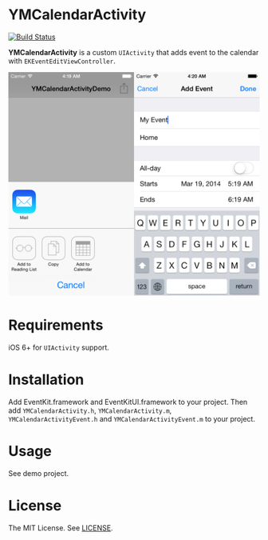 YMCalendarActivity
==================

[![Build Status](https://travis-ci.org/litesystems/YMCalendarActivity.png?branch=master)](https://travis-ci.org/litesystems/YMCalendarActivity)

**YMCalendarActivity** is a custom `UIActivity` that adds event to the calendar with `EKEventEditViewController`.

![Screenshot of YMCalendarActivity](Screenshot.png)

Requirements
============
iOS 6+ for `UIActivity` support.

Installation
============
Add EventKit.framework and EventKitUI.framework to your project.
Then add `YMCalendarActivity.h`, `YMCalendarActivity.m`, `YMCalendarActivityEvent.h` and `YMCalendarActivityEvent.m` to your project.

Usage
=====
See demo project.

License
=======
The MIT License. See [LICENSE](LICENSE).
